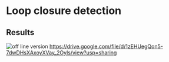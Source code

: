 # Loop closure detection
## Results
![off line version](https://drive.google.com/file/d/1zEHUegQon5-7dwDHsXAxoyXVay_2Oyls/view?usp=sharing)
https://drive.google.com/file/d/1zEHUegQon5-7dwDHsXAxoyXVay_2Oyls/view?usp=sharing
